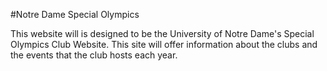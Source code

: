 #Notre Dame Special Olympics

This website will is designed to be the University of Notre Dame's Special Olympics Club Website. This site will offer information about the clubs and the events that the club hosts each year. 